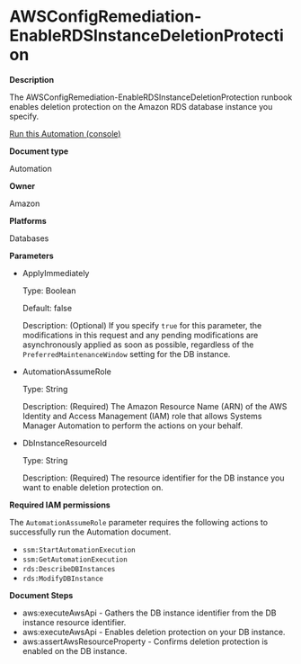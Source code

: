 # AWSConfigRemediation\-EnableRDSInstanceDeletionProtection<a name="automation-aws-enable-rds-instance-deletion-protection"></a>

**Description**

The AWSConfigRemediation\-EnableRDSInstanceDeletionProtection runbook enables deletion protection on the Amazon RDS database instance you specify\.

[Run this Automation \(console\)](https://console.aws.amazon.com/systems-manager/automation/execute/AWSConfigRemediation-EnableRDSInstanceDeletionProtection)

**Document type**

Automation

**Owner**

Amazon

**Platforms**

Databases

**Parameters**
+ ApplyImmediately

  Type: Boolean

  Default: false

  Description: \(Optional\) If you specify `true` for this parameter, the modifications in this request and any pending modifications are asynchronously applied as soon as possible, regardless of the `PreferredMaintenanceWindow` setting for the DB instance\.
+ AutomationAssumeRole

  Type: String

  Description: \(Required\) The Amazon Resource Name \(ARN\) of the AWS Identity and Access Management \(IAM\) role that allows Systems Manager Automation to perform the actions on your behalf\.
+ DbInstanceResourceId

  Type: String

  Description: \(Required\) The resource identifier for the DB instance you want to enable deletion protection on\.

**Required IAM permissions**

The `AutomationAssumeRole` parameter requires the following actions to successfully run the Automation document\.
+ `ssm:StartAutomationExecution`
+ `ssm:GetAutomationExecution`
+ `rds:DescribeDBInstances`
+ `rds:ModifyDBInstance`

**Document Steps**
+ aws:executeAwsApi \- Gathers the DB instance identifier from the DB instance resource identifier\.
+ aws:executeAwsApi \- Enables deletion protection on your DB instance\.
+ aws:assertAwsResourceProperty \- Confirms deletion protection is enabled on the DB instance\.